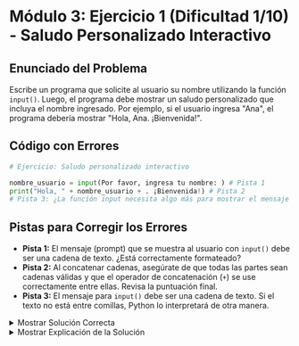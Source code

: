 # Módulo 3: Ejercicio 1 (Dificultad 1/10) - Saludo Personalizado Interactivo

## Enunciado del Problema

Escribe un programa que solicite al usuario su nombre utilizando la función `input()`.
Luego, el programa debe mostrar un saludo personalizado que incluya el nombre ingresado. Por ejemplo, si el usuario ingresa "Ana", el programa debería mostrar "Hola, Ana. ¡Bienvenida!".

## Código con Errores

```python
# Ejercicio: Saludo personalizado interactivo

nombre_usuario = input(Por favor, ingresa tu nombre: ) # Pista 1
print("Hola, " + nombre_usuario + . ¡Bienvenida!) # Pista 2
# Pista 3: ¿La función input necesita algo más para mostrar el mensaje correctamente?
```

## Pistas para Corregir los Errores

*   **Pista 1:** El mensaje (prompt) que se muestra al usuario con `input()` debe ser una cadena de texto. ¿Está correctamente formateado?
*   **Pista 2:** Al concatenar cadenas, asegúrate de que todas las partes sean cadenas válidas y que el operador de concatenación (`+`) se use correctamente entre ellas. Revisa la puntuación final.
*   **Pista 3:** El mensaje para `input()` debe ser una cadena de texto. Si el texto no está entre comillas, Python lo interpretará de otra manera.

<details>
<summary>Mostrar Solución Correcta</summary>

```python
# Ejercicio: Saludo personalizado interactivo

# El mensaje para input debe ser una cadena
nombre_usuario = input("Por favor, ingresa tu nombre: ")

# La parte final del saludo también debe ser una cadena
print("Hola, " + nombre_usuario + ". ¡Bienvenida!")

# Alternativa usando f-string (más recomendado):
# print(f"Hola, {nombre_usuario}. ¡Bienvenida!")
```

</details>

<details>
<summary>Mostrar Explicación de la Solución</summary>

Este ejercicio introduce la función `input()` para obtener datos del usuario y cómo usar esos datos en una salida.

*   **Error 1 Corrección (Prompt de `input` no es una cadena):**
    *   El código original era `nombre_usuario = input(Por favor, ingresa tu nombre: )`.
    *   El texto `Por favor, ingresa tu nombre: ` que se pasa como argumento a `input()` (el "prompt" o mensaje para el usuario) debe ser una cadena de texto, es decir, estar encerrado entre comillas. Sin comillas, Python intenta interpretar `Por`, `favor,` etc., como variables o palabras clave, lo que causa un `SyntaxError`.
    *   **Solución:** `nombre_usuario = input("Por favor, ingresa tu nombre: ")`

*   **Error 2 Corrección (Error de sintaxis en concatenación):**
    *   El código original era `print("Hola, " + nombre_usuario + . ¡Bienvenida!)`.
    *   El punto `.` después de `nombre_usuario +` y antes de `¡Bienvenida!` está mal colocado y causa un `SyntaxError`. El texto `¡Bienvenida!` tampoco está formateado como una cadena para la concatenación. Se espera que todo el saludo sea una cadena coherente.
    *   **Solución:** `print("Hola, " + nombre_usuario + ". ¡Bienvenida!")`
        *   Aquí, `". ¡Bienvenida!"` es la cadena que se concatena al final.

*   **Error 3 Corrección (Reiteración del Error 1, ya que Pista 1 y Pista 3 apuntan al mismo problema):**
    *   La Pista 3 refuerza que el argumento de `input()` debe ser una cadena. Ya se corrigió en el Error 1.

La solución más idiomática y moderna en Python para este tipo de formato de cadenas es usar f-strings, como se muestra en la alternativa de la solución:
`print(f"Hola, {nombre_usuario}. ¡Bienvenida!")`
Esto es más legible y menos propenso a errores de concatenación que usar `+` múltiples veces.

El programa corregido solicita el nombre al usuario, lo almacena y luego lo usa para imprimir un saludo personalizado.
</details>
